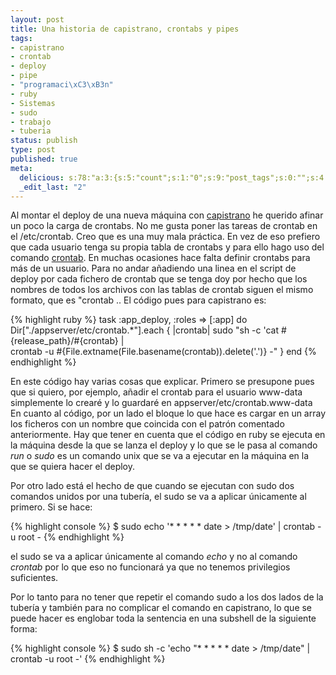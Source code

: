 ```yaml
--- 
layout: post
title: Una historia de capistrano, crontabs y pipes
tags: 
- capistrano
- crontab
- deploy
- pipe
- "programaci\xC3\xB3n"
- ruby
- Sistemas
- sudo
- trabajo
- tuberia
status: publish
type: post
published: true
meta: 
  delicious: s:78:"a:3:{s:5:"count";s:1:"0";s:9:"post_tags";s:0:"";s:4:"time";s:10:"1248771321";}";
  _edit_last: "2"
---
```


Al montar el deploy de una nueva máquina con <a href="http://www.capify.org/">capistrano</a> he querido afinar un poco la carga de crontabs.
No me gusta poner las tareas de crontab en el /etc/crontab. Creo que es una muy mala práctica. En vez de eso prefiero que cada usuario tenga su propia tabla de crontabs y para ello hago uso del comando <a href="http://linux.die.net/man/1/crontab">crontab</a>.
En muchas ocasiones hace falta definir crontabs para más de un usuario. Para no andar añadiendo una linea en el script de deploy por cada fichero de crontab que se tenga doy por hecho que los nombres de todos los archivos con las tablas de crontab siguen el mismo formato, que es "crontab ..
El código pues para capistrano es:

{% highlight ruby %}
task :app_deploy, :roles =&gt; [:app] do
  Dir["./appserver/etc/crontab.*"].each { |crontab|
    sudo "sh -c 'cat #{release_path}/#{crontab} | \
    crontab -u  #{File.extname(File.basename(crontab)).delete('.')} -"
  }
end
{% endhighlight %}

En este código hay varias cosas que explicar.
Primero se presupone pues que si quiero, por ejemplo, añadir el crontab para el usuario www-data simplemente lo crearé y lo guardaré en appserver/etc/crontab.www-data
En cuanto al código, por un lado el bloque lo que hace es cargar en un array los ficheros con un nombre que coincida con el patrón comentado anteriormente. Hay que tener en cuenta que el código en ruby se ejecuta en la máquina desde la que se lanza el deploy y lo que se le pasa al comando <em>run</em> o <em>sudo</em> es un comando unix que se va a ejecutar en la máquina en la que se quiera hacer el deploy.

Por otro lado está el hecho de que cuando se ejecutan con sudo dos comandos unidos por una tubería, el sudo se va a aplicar únicamente al primero.
Si se hace:

{% highlight console %}
$ sudo echo '* * * * *  date &gt; /tmp/date' | crontab -u root -
{% endhighlight %}

el sudo se va a aplicar únicamente al comando <em>echo</em> y no al comando <em>crontab</em> por lo que eso no funcionará ya que no tenemos privilegios suficientes.

Por lo tanto para no tener que repetir el comando sudo a los dos lados de la tubería y también para no complicar el comando en capistrano, lo que se puede hacer es englobar toda la sentencia en una subshell de la siguiente forma:

{% highlight console %}
$ sudo sh -c 'echo "* * * * *  date &gt; /tmp/date" | crontab -u root -'
{% endhighlight %}
